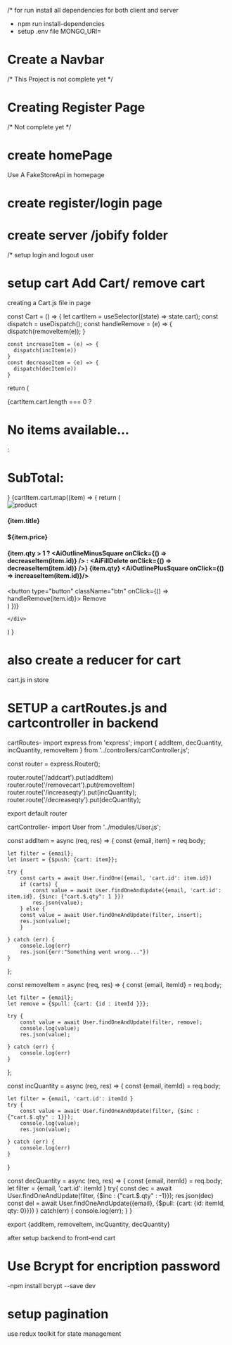 /* for run install all dependencies  for both client and server 
- npm run install-dependencies
- setup .env file MONGO_URI=<mongo uri>


# Create a Navbar 

/* This Project is not complete yet */
# Creating Register Page
/* Not complete yet */

# create homePage 
Use A FakeStoreApi in homepage

# create register/login page

# create server /jobify folder

/* setup login and logout user 

# setup cart Add Cart/ remove cart

creating a Cart.js file in page 

 const Cart = () => {
    let cartItem = useSelector((state) => state.cart);
    const dispatch = useDispatch();
    const handleRemove = (e) => {
        dispatch(removeItem(e));
    }

    const increaseItem = (e) => {
      dispatch(incItem(e))
    }
    const decreaseItem = (e) => {
      dispatch(decItem(e))
    }

  return (
    <div>
        <NavBar/>
        {cartItem.cart.length === 0 ? <h1>No items available...</h1>: <h1>SubTotal:</h1>}
        {cartItem.cart.map((item) => {
        return (
          <div className="products">
            <img src={item.image} alt="product"/>
            <h4>{item.title}</h4>
            <h4>${item.price}</h4>
            <h4>{item.qty > 1 ? <AiOutlineMinusSquare onClick={() => decreaseItem(item.id)} /> : <AiFillDelete onClick={() => decreaseItem(item.id)} />} {item.qty} <AiOutlinePlusSquare onClick={() => increaseItem(item.id)}/></h4>
            <button type="button"  className="btn" onClick={() => handleRemove(item.id)}> Remove</button>
            </div>
        )
      })}

    </div>
  )
}

 # also create a reducer for cart
 cart.js in store 

 
 # SETUP a cartRoutes.js and cartcontroller in backend 

 cartRoutes-
 import express from 'express';
import { addItem, decQuantity, incQuantity, removeItem } from '../controllers/cartController.js';

const router = express.Router();

router.route('/addcart').put(addItem)
router.route('/removecart').put(removeItem)
router.route('/increaseqty').put(incQuantity);
router.route('/decreaseqty').put(decQuantity);


export default router

cartController-
import User from '../modules/User.js';


const addItem = async (req, res) => {
    const {email, item} = req.body;
    
    let filter = {email};
    let insert = {$push: {cart: item}};

    try {
        const carts = await User.findOne({email, 'cart.id': item.id})
        if (carts) {
            const value = await User.findOneAndUpdate({email, 'cart.id': item.id}, {$inc: {"cart.$.qty": 1 }})
            res.json(value);
        } else {
        const value = await User.findOneAndUpdate(filter, insert);
        res.json(value);
        }

    } catch (err) {
        console.log(err)
        res.json({err:"Something went wrong..."})
    }
};

const removeItem = async (req, res) => {
    const {email, itemId} = req.body;
    
    let filter = {email};
    let remove = {$pull: {cart: {id : itemId }}};

    try {
        const value = await User.findOneAndUpdate(filter, remove);
        console.log(value);
        res.json(value);

    } catch (err) {
        console.log(err)
    }

};


const incQuantity = async (req, res) => {
    const {email, itemId} = req.body;

    let filter = {email, 'cart.id': itemId }
    try {
        const value = await User.findOneAndUpdate(filter, {$inc : {"cart.$.qty" : 1}});
        console.log(value);
        res.json(value);

    } catch (err) {
        console.log(err)
    }
}

const decQuantity = async (req, res) => {
    const {email, itemId} = req.body;
    let filter = {email, 'cart.id': itemId }
    try{
        const dec = await User.findOneAndUpdate(filter, {$inc : {"cart.$.qty" : -1}});
        res.json(dec)
        const del = await User.findOneAndUpdate({email}, {$pull: {cart: {id: itemId, qty: 0}}})
    } catch(err) {
        console.log(err);
    }
}

export {addItem, removeItem, incQuantity, decQuantity}

after setup backend to front-end cart

# Use Bcrypt for encription password
-npm install bcrypt --save dev 

# setup pagination 
use redux toolkit for state management 
